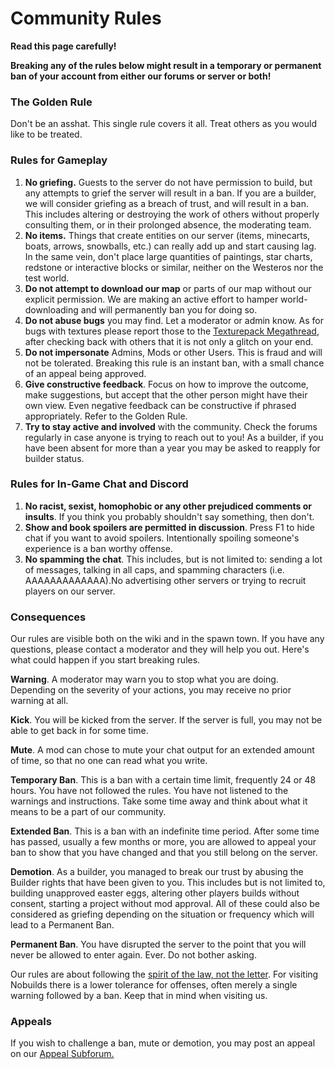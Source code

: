# Community Rules

**Read this page carefully!**

**Breaking any of the rules below might result in a temporary or permanent ban of your account from either our forums or server or both!**

### The Golden Rule

Don't be an asshat. This single rule covers it all. Treat others as you would like to be treated.

### Rules for Gameplay

1. **No griefing.** Guests to the server do not have permission to build, but any attempts to grief the server will result in a ban. If you are a builder, we will consider griefing as a breach of trust, and will result in a ban. This includes altering or destroying the work of others without properly consulting them, or in their prolonged absence, the moderating team.
1. **No items.** Things that create entities on our server (items, minecarts, boats, arrows, snowballs, etc.) can really add up and start causing lag. In the same vein, don't place large quantities of paintings, star charts, redstone or interactive blocks or similar, neither on the Westeros nor the test world.
1. **Do not attempt to download our map** or parts of our map without our explicit permission. We are making an active effort to hamper world-downloading and will permanently ban you for doing so.
1. **Do not abuse bugs** you may find. Let a moderator or admin know. As for bugs with textures please report those to the [Texturepack Megathread](https://forum.westeroscraft.com/threads/westeroscraft-texture-pack-megathread.34/), after checking back with others that it is not only a glitch on your end.
1. **Do not impersonate** Admins, Mods or other Users. This is fraud and will not be tolerated. Breaking this rule is an instant ban, with a small chance of an appeal being approved.
1. **Give constructive feedback**. Focus on how to improve the outcome, make suggestions, but accept that the other person might have their own view. Even negative feedback can be constructive if phrased appropriately. Refer to the Golden Rule.
1. **Try to stay active and involved** with the community. Check the forums regularly in case anyone is trying to reach out to you! As a builder, if you have been absent for more than a year you may be asked to reapply for builder status.

### Rules for In-Game Chat and Discord

1. **No racist, sexist, homophobic or any other prejudiced comments or insults**. If you think you probably shouldn't say something, then don't.
1. **Show and book spoilers are permitted in discussion**. Press F1 to hide chat if you want to avoid spoilers. Intentionally spoiling someone's experience is a ban worthy offense.
1. **No spamming the chat**. This includes, but is not limited to: sending a lot of messages, talking in all caps, and spamming characters (i.e. AAAAAAAAAAAAA).No advertising other servers or trying to recruit players on our server.

### Consequences

Our rules are visible both on the wiki and in the spawn town. If you have any questions, please contact a moderator and they will help you out. Here's what could happen if you start breaking rules.

**Warning**. A moderator may warn you to stop what you are doing. Depending on the severity of your actions, you may receive no prior warning at all.

**Kick**. You will be kicked from the server. If the server is full, you may not be able to get back in for some time.

**Mute**. A mod can chose to mute your chat output for an extended amount of time, so that no one can read what you write.

**Temporary Ban**. This is a ban with a certain time limit, frequently 24 or 48 hours. You have not followed the rules. You have not listened to the warnings and instructions. Take some time away and think about what it means to be a part of our community.

**Extended Ban**. This is a ban with an indefinite time period. After some time has passed, usually a few months or more, you are allowed to appeal your ban to show that you have changed and that you still belong on the server.

**Demotion**. As a builder, you managed to break our trust by abusing the Builder rights that have been given to you. This includes but is not limited to, building unapproved easter eggs, altering other players builds without consent, starting a project without mod approval. All of these could also be considered as griefing depending on the situation or frequency which will lead to a Permanent Ban.

**Permanent Ban**. You have disrupted the server to the point that you will never be allowed to enter again. Ever. Do not bother asking.

Our rules are about following the [spirit of the law, not the letter](http://en.wikipedia.org/wiki/Spirit_of_the_law). For visiting Nobuilds there is a lower tolerance for offenses, often merely a single warning followed by a ban. Keep that in mind when visiting us.

### Appeals

If you wish to challenge a ban, mute or demotion, you may post an appeal on our [Appeal Subforum.](https://forum.westeroscraft.com/forum/ban-mute-demotion-appeals.33/)